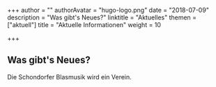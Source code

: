 +++
author = ""
authorAvatar = "hugo-logo.png"
date = "2018-07-09"
description = "Was gibt's Neues?"
linktitle = "Aktuelles"
themen = ["aktuell"]
title = "Aktuelle Informationen"
weight = 10

+++

## Was gibt's Neues?

Die Schondorfer Blasmusik wird ein Verein.
